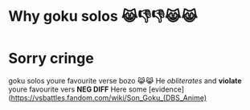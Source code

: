 # Why goku solos 😹👎👎😹😹
# Sorry cringe

goku solos youre favourite verse bozo 😹😹
He *obliterates* and **violate** youre favourite vers **NEG DIFF**
Here some [evidence] (https://vsbattles.fandom.com/wiki/Son_Goku_(DBS_Anime)
